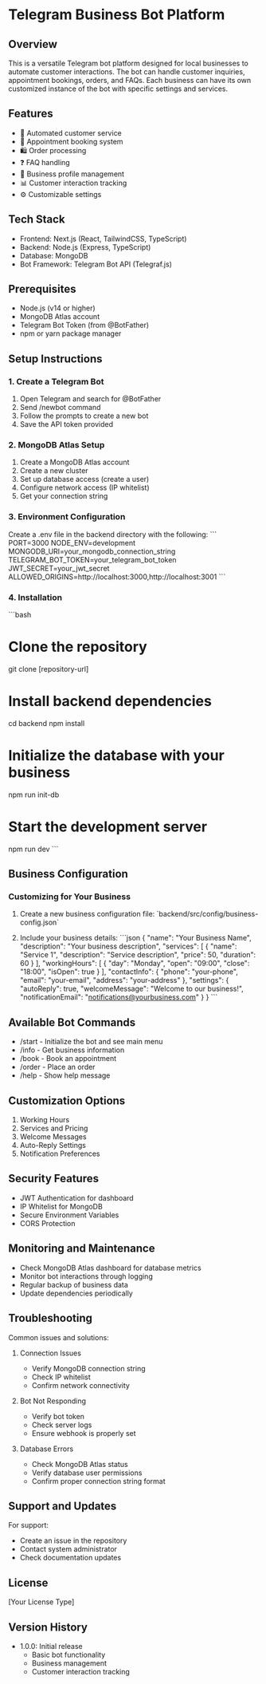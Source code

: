 # Telegram Business Bot Platform

## Overview
This is a versatile Telegram bot platform designed for local businesses to automate customer interactions. The bot can handle customer inquiries, appointment bookings, orders, and FAQs. Each business can have its own customized instance of the bot with specific settings and services.

## Features
- 🤖 Automated customer service
- 📅 Appointment booking system
- 🛍️ Order processing
- ❓ FAQ handling
- 💼 Business profile management
- 📊 Customer interaction tracking
- ⚙️ Customizable settings

## Tech Stack
- Frontend: Next.js (React, TailwindCSS, TypeScript)
- Backend: Node.js (Express, TypeScript)
- Database: MongoDB
- Bot Framework: Telegram Bot API (Telegraf.js)

## Prerequisites
- Node.js (v14 or higher)
- MongoDB Atlas account
- Telegram Bot Token (from @BotFather)
- npm or yarn package manager

## Setup Instructions

### 1. Create a Telegram Bot
1. Open Telegram and search for @BotFather
2. Send /newbot command
3. Follow the prompts to create a new bot
4. Save the API token provided

### 2. MongoDB Atlas Setup
1. Create a MongoDB Atlas account
2. Create a new cluster
3. Set up database access (create a user)
4. Configure network access (IP whitelist)
5. Get your connection string

### 3. Environment Configuration
Create a .env file in the backend directory with the following:
\`\`\`
PORT=3000
NODE_ENV=development
MONGODB_URI=your_mongodb_connection_string
TELEGRAM_BOT_TOKEN=your_telegram_bot_token
JWT_SECRET=your_jwt_secret
ALLOWED_ORIGINS=http://localhost:3000,http://localhost:3001
\`\`\`

### 4. Installation
\`\`\`bash
# Clone the repository
git clone [repository-url]

# Install backend dependencies
cd backend
npm install

# Initialize the database with your business
npm run init-db

# Start the development server
npm run dev
\`\`\`

## Business Configuration

### Customizing for Your Business
1. Create a new business configuration file:
   \`backend/src/config/business-config.json\`

2. Include your business details:
\`\`\`json
{
  "name": "Your Business Name",
  "description": "Your business description",
  "services": [
    {
      "name": "Service 1",
      "description": "Service description",
      "price": 50,
      "duration": 60
    }
  ],
  "workingHours": [
    {
      "day": "Monday",
      "open": "09:00",
      "close": "18:00",
      "isOpen": true
    }
  ],
  "contactInfo": {
    "phone": "your-phone",
    "email": "your-email",
    "address": "your-address"
  },
  "settings": {
    "autoReply": true,
    "welcomeMessage": "Welcome to our business!",
    "notificationEmail": "notifications@yourbusiness.com"
  }
}
\`\`\`

## Available Bot Commands
- /start - Initialize the bot and see main menu
- /info - Get business information
- /book - Book an appointment
- /order - Place an order
- /help - Show help message

## Customization Options
1. Working Hours
2. Services and Pricing
3. Welcome Messages
4. Auto-Reply Settings
5. Notification Preferences

## Security Features
- JWT Authentication for dashboard
- IP Whitelist for MongoDB
- Secure Environment Variables
- CORS Protection

## Monitoring and Maintenance
- Check MongoDB Atlas dashboard for database metrics
- Monitor bot interactions through logging
- Regular backup of business data
- Update dependencies periodically

## Troubleshooting
Common issues and solutions:
1. Connection Issues
   - Verify MongoDB connection string
   - Check IP whitelist
   - Confirm network connectivity

2. Bot Not Responding
   - Verify bot token
   - Check server logs
   - Ensure webhook is properly set

3. Database Errors
   - Check MongoDB Atlas status
   - Verify database user permissions
   - Confirm proper connection string format

## Support and Updates
For support:
- Create an issue in the repository
- Contact system administrator
- Check documentation updates

## License
[Your License Type]

## Version History
- 1.0.0: Initial release
  - Basic bot functionality
  - Business management
  - Customer interaction tracking 